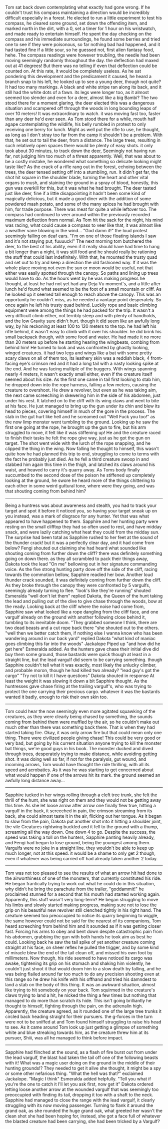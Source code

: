 
Tom sat back down contemplating what exactly had gone wrong. If he couldn't trust his compass maintaining a direction would be incredibly difficult especially in a forest. He elected to run a little experiment to test his compass, he cleared some ground, set down the offending item, and marked north in the dirt, with a 0, set a timer for 1 hour on his wristwatch, and made ready to entertain himself.
He spent the day checking on the compass and his immediate surroundings, he found some berries and tried one to see if they were poisonous, so far nothing bad had happened, and it had tasted fine if a little sour, so he guessed not, first alien fantasy food, hehe. The compass readings were however troubling, the needle had been moving seemingly randomly throughout the day. the deflection had maxed out at 41 degrees! But there was no telling if even that deflection could be counted on. At this rate, it would be completely useless. As he sat pondering this development and the predicament it caused, he heard a branch snap to his left, he looked up to see a young deer, though not quite? It had too many markings. A black and white stripe ran along its back, and it still had the white dots of a fawn. its legs were longer too, as it almost seemed too slender and even for a deer, almost like a big Bambi? The two stood there for a moment glaring, the deer elected this was a dangerous situation and scampered off through the woods in long bounding leaps of over 10 meters! It was extraordinary to watch. it was moving fast too, faster than any deer he'd ever seen.
As Tom stood there for a while, mouth half agape contemplating the wildlife, his belly rumbled in protest to only receiving one berry for lunch. Might as well put the rifle to use, he thought, as long as I don't stray too far from the camp it shouldn't be a problem. With that, he set out to tail the deer, from a distance. The large trees, resulting in such relatively open spaces there would be plenty of easy shots. it only took about 30 minutes, to track down the deer, Seemingly not having run far, not judging him too much of a threat apparently. Well, that was about to be a costly mistake, he wondered what something so delicate looking might taste like? As the crack of a rifle rang out in the forest, echoing between the trees, the deer tensed setting off into a stumbling, run. It didn't get far, the shot hit square in the shoulder blade, turning the heart and other vital organs to mush, and staining the ground in a spray of blood, honestly, this gun was overkill for this, but it was what he had brought.
The deer tasted just like deer, fine if a little disappointing it hadn't been some kind of magically delicious, but it made a good diner with the addition of some powdered mash potato, and some of the many spices he had brought with him, for trade purpose. There was meat for quite a while leftover too. The compass had continued to veer around within the previously recorded maximum deflection from normal. As Tom hit the sack for the night, his mind was racing, what could cause a compass to veer like that, it was almost like a weather vane blowing in the wind… "God damn it!" the loud protest seemingly falling on deaf ears. "I'm on one of those floating islands I saw and it's not staying put, fuuuuck!"
The next morning tom butchered the deer, to the best of his ability, even if it really should have had time to hang a bit longer than a night, it was still food and he should really be rationing the stuff that could last indefinitely. With that, he mounted the trusty quad and set out to try and keep a direction the old fashioned way. If it was the whole place moving not even the sun or moon would be useful, not that either was easily spotted through the canopy. So paths and lining up trees would have to do. As the hours went by he was making progress he thought, at least he had not yet had any Deja Vu moment's, and a little after lunch he'd found what seemed to be the foot of a small mountain or cliff. As he looked up it seemed tall enough to reach above the canopy. This was an opportunity he couldn't miss, as he needed a vantage point desperately.
So once again he left his trusty quad behind. Luckily rope and basic climbing equipment were among the things he had packed for the trip. It wasn't a very difficult climb either, not terribly steep and with plenty of handholds, and the low Gravity sure didn't hurt. though it did seem like an awfully long way, by his reckoning at least 100 to 120 meters to the top. he had left his rifle behind, it wasn't easy to climb with it over his shoulder. he did brink his small backpack though, with some food and water.
He had made it no more than 20 meters up before he starting hearing the wingbeats, combing from behind him! He turned to look and was confronted by ghastly looking, winged creatures. it had two legs and wings like a bat with some pretty scary claws on all of them too, its leathery skin was a reddish black, 4 front-facing eye's crimson red and it had a long tail with a nasty looking spike at the end. And he was facing multiple of the buggers. With wings spanning nearly 4 meters, it wasn't exactly small either, even if the creature itself seemed about his size. As the first one came in tail first looking to stab him, he dropped down into the rope harness, falling a few meters, causing the creature to overshoot. He drew a revolver, but even as he was taking aim, the next came screeching in skewering him in the side of his abdomen, just under his vest. It latched on to the cliff with its wing claws and went to bite at his face. He just managed to bring up the gun under its chin and blew its head to pieces, covering himself in much of the gore in the process. The stab in the gut hurt like hell and he screamed out "Well Fuck you too!" as the now limp monster went tumbling to the ground.
Looking up he saw the first one going at the rope, he brought up the gun to fire, but his arm struggled to move, it felt like it was stiffening up! He and the creature raced to finish their tasks he felt the rope give way, just as he got the gun on target. The shot went wide with the lurch of the rope snapping, and he clipped the thing in the wing. Now falling he thought to himself, this wasn't quite how he had planned this trip to end, struggling to come to terms with the fact he probably just died. As he fell a third creature swoop in and stabbed him again this time in the thigh, and latched its claws around his waist, and heaved to carry it's quarry away. As Toms body finally succumbed to the second dose of the poison he stiffened up completely looking at the ground, he swore he heard more of the things chittering to each other in some weird guttural tone, where were they going, and was that shouting coming from behind him?
***
Being a huntress was about awareness and stealth, you had to track your target and spot it before it noticed you, so having your target sneak up on you instead, was a mark of disgrace for any hunter. Yet that was what appeared to have happened to them. Sapphire and her hunting party were resting on the small clifftop they had so often used to rest, and have midday snack, and were lazily catching what heat they could from the midday sun. The surprise had been total as Sapphire rushed to her feet at the sound of the thunder crack! but it was a perfectly clear day, and it had come from below? Fengi shouted out claiming she had heard what sounded like shouting coming from further down the cliff? there was definitely something going on down there. as they all scrambled to pack their things away, Dakota took the lead "On me" bellowing out in her signature commanding voice.
As the five strong hunting party dove off the side of the cliff, racing towards the commotion bellow, Sapphire readied her bow. Another loud thunder crack sounded, it was definitely coming from further down the cliff. As they broke through the canopy they were confronted by 5 vargulfs, seemingly already turning to flee. "look's like they're running" shouted Esmeralda "well don't let them" replied Dakota, the Queen of the hunt taking the lead and pulling out of the dive to give chase through the woods, bow at the ready. Looking back at the cliff where the noise had come from, Sapphire saw what looked like a rope dangling from the cliff face, and one vargulf already on the ground with another following close behind it, tumbling to its inevitable doom. "They grabbed someone I think, there are two dead beasts and a cut rope back there "she shouted out to the others. "well then we better catch them, if nothing else I wanna know who has been wandering around in our back yard" replied Dakota "what kind of maniac goes climbing this far into the woods" Jackalope Piped up "and how did he get here" Esmeralda added.
As the hunters gave chase their initial dive did buy them some ground, those bastards were quick though at least in a straight line, but the lead vargulf did seem to be carrying something. though Sapphire couldn't tell what it was exactly, most likely the unlucky climber, and probable moron, though he had killed two already? "lead guy's got the cargo"
"Try not to kill it I have questions" Dakota shouted in response
At least the weight it was slowing it down a bit Sapphire thought. As the huntresses gave chase firing at the trailing vargulf's, who was trying to protect the one carrying their precious cargo. whatever it was the bastards wanted it badly, enough to risk their own skin too.
***
Tom could hear the now seemingly even more agitated squawking of the creatures, as they were clearly being chased by something, the sounds coming from behind them were muffled by the air, so he couldn't make out much other than there was something back there. That is when they had started taking fire. Okay, it was only arrow fire but that could mean only one thing. There were civilized people giving chase! This could be very good or very bad, but going by his current situation anyone trying to kill the monster bat things, we're good guys in his book. The monster ducked and dived through trees, desperately trying to make distance, while avoiding getting shot. It was doing well so far, if not for the paralysis, gut wound, and incoming arrows, Tom would have thought the ride thrilling, with all its speed and acrobatics. As it was he was starting to get concerned about what would happen if one of the arrows hit its mark. the ground seemed an awfully long distance away...
***
Sapphire tucked in her wings rolling through a cleft tree trunk, she felt the thrill of the hunt, she was right on them and they would not be getting away this time. As she let loose arrow after arrow one finally flew true, hitting a vargulf in the back, it screeched in pain, the crimson streaming from its back, she could almost taste it in the air, flicking out her tongue. As it began to slow from the pain, Dakota put another shot into it hitting a shoulder joint, the vile Creatures rightwing buckled and it fell to the ground with a thump, screaming all the way down. One down 4 to go.
Despite the success, the speed was taking a toll on the hunters, Sapphire panting heavily already, and Fengi had begun to lose ground, being the youngest among them. Vargulfs were no joke in a straight line. they wouldn't be able to keep up much longer, not at this speed. it would be a shame to only get 2 though, even if whatever was being carried off had already taken another 2 today.
***
Tom was not too pleased to see the results of what an arrow hit had done to the airworthiness of one of the monsters, that currently constituted his ride. He began frantically trying to work out what he could do in this situation, why didn't he bring the parachute from the trailer, "goddammit!" he proclaimed stunned for a second that his mouth had started working again. Apparently, this stuff wasn't very long-term? He began struggling to move his limbs and slowly started making progress, making sure not to lose the grip on his beautiful new revolver still clenched tightly in his right hand. The creature seemed too preoccupied to notice its quarry beginning to wiggle, the same however could not be said for the nearest of its companions, Tom heard screeching from behind him and it sounded as if it was getting closer fast. Forcing his arms to obey and bent down despite catastrophic pain from his abdomen, grabbing the gun with both hands he took aim as best he could. Looking back he saw the tail spike of yet another creature coming straight at his face, on sheer reflex he pulled the trigger, and by some kind of miracle blew the end of the tail clean off, and missed his own foot by millimeters.
Now though, his ride seemed to have noticed its cargo was awake, tightening its grip on his stomach and shaking him violently, he couldn't just shoot it that would doom him to a slow death by falling, and he was being flailed around far too much to do any precision shooting even at this range so he drew his knife with his offhand and tried his damndest to land a stab on the body of this thing. It was an awkward situation, almost like trying to hit somebody on your back.
Tom squirmed in the creature's claws trying to land a hit, he nicked the thing a few times but nothing that managed to do more than scratch its hide. This isn't going brilliantly he thought to himself, fighting through the pain, on the adrenalin high.  Apparently, the creature agreed, as it rounded one of the large tree trunks it circled back heading straight for their pursuers. the g-forces in the turn were not to be sniffed at and Tom found himself struggling to raise his head to see. As it came around Tom look up just getting a glimpse of something white and blue streaking towards him, as the creature threw him at its pursuer, Shiii, was all he managed to think before impact.
***
Sapphire had flinched at the sound, as a flash of fire burst out from under the lead vargulf, the blast had taken the tail off one of the following beasts with it! What was a magic user doing on the ground in the middle of their hunting grounds!? They needed to get it alive she thought, it might be a spy or some other nefarious thing.
"What the hell was that?" exclaimed Jackalope.
"Magic I think" Esmeralda added helpfully.
"Tell you what if you're the one to catch it I'll let you ask first, now get it" Dakota ordered letting loose another arrow at the wounded vargulf that was seemingly too preoccupied with finding its tail, dropping it too with a shaft to the neck.
Sapphire had managed to close the range with the lead vargulf, it clearly struggling with its now moving passenger. Turning to flank it around the grand oak, as she rounded the huge grand oak, what greeted her wasn't the clean shot she had been hoping for, instead, she got a face full of whatever the blasted creature had been carrying, she had been tricked by a Vargulf?